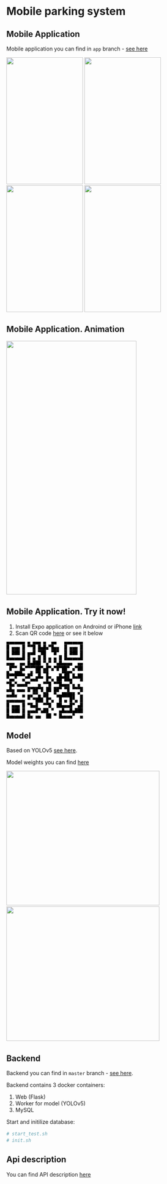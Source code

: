 # Mobile parking system

## Mobile Application
Mobile application you can find in `app` branch - [see here](https://github.com/andxeg/parking_system/tree/app)


<p float="left">
    <img src="https://github.com/andxeg/parking_system/blob/master/screenshots/mobile_app_screenshot_01.jpg?raw=true" width="200" height="330" />
    <img src="https://github.com/andxeg/parking_system/blob/master/screenshots/mobile_app_screenshot_02.jpg?raw=true" width="200" height="330" />
    <img src="https://github.com/andxeg/parking_system/blob/master/screenshots/mobile_app_screenshot_03.jpg?raw=true" width="200" height="330" />
    <img src="https://github.com/andxeg/parking_system/blob/master/screenshots/mobile_app_screenshot_04.jpg?raw=true" width="200" height="330" />
</p>

## Mobile Application. Animation

<img src="https://github.com/andxeg/parking_system/blob/master/screenshots/mobile_app.gif" width="340" height="660" />


## Mobile Application. Try it now!

1.  Install Expo application on Androind or iPhone [link](https://expo.io/)
2.  Scan QR code [here](https://expo.io/@danielbitesdog/projects/rostelekom-parkings) or see it below

![QRCode](/screenshots/qr_code_expo.png?raw=true "QR code expo")


## Model
Based on YOLOv5 [see here](https://github.com/ultralytics/yolov5).

Model weights you can find [here](https://github.com/andxeg/parking_system/tree/master/src/core/models)


<p float="left">
    <img src="https://github.com/andxeg/parking_system/blob/master/screenshots/recognition_example_01.jpg?raw=true" width="400" height="350" />
    <img src="https://github.com/andxeg/parking_system/blob/master/screenshots/recognition_example_02.jpg?raw=true" width="400" height="350" />
</p>

## Backend
Backend you can find in `master` branch - [see here](https://github.com/andxeg/parking_system).

Backend contains 3 docker containers:
1. Web (Flask)
2. Worker for model (YOLOv5)
3. MySQL

Start and initilize database:
```bash
# start_test.sh
# init.sh
```

## Api description
You can find API description [here](http://167.99.136.99/api/rospark/ui/)


